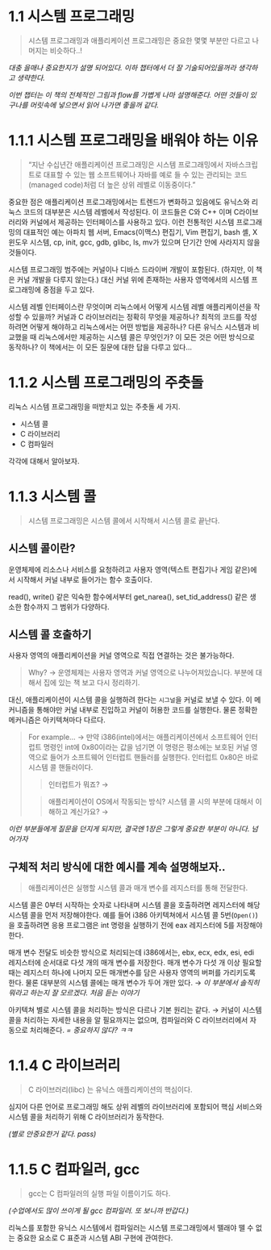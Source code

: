# 1.1 시스템 프로그래밍

> 시스템 프로그래밍과 애플리케이션 프로그래밍은 중요한 몇몇 부분만 다르고 나머지는 비슷하다..!
> 

*대충 을매나 중요한지가 설명 되어있다. 이하 챕터에서 더 잘 기술되어있을꺼라 생각하고 생략한다.*

*이번 챕터는 이 책의 전체적인 그림과 flow를 가볍게 나마 설명해준다. 어떤 것들이 있구나를 머릿속에 넣으면서 읽어 나가면 좋을꺼 같다.*

# 1.1.1 시스템 프로그래밍을 배워야 하는 이유

> “지난 수십년간 애플리케이션 프로그래밍은 시스템 프로그래밍에서 자바스크립트로 대표할 수 있는 웹 소프트웨어나 자바를 예로 들 수 있는 관리되는 코드(managed code)처럼 더 높은 상위 레벨로 이동중이다.”
> 

중요한 점은 애플리케이션 프로그래밍에서는 트렌드가 변화하고 있음에도 유닉스와 리눅스 코드의 대부분은 시스템 레벨에서 작성된다. 이 코드들은 C와 C++ 이며 C라이브러리와 커널에서 제공하는 인터페이스를 사용하고 있다.
이런 전통적인 시스템 프로그래밍의 대표적인 예는 아파치 웹 서버, Emacs(이맥스) 편집기, Vim 편집기, bash 셸, X 윈도우 시스템, cp, init, gcc, gdb, glibc, ls, mv가 있으며 단기간 안에 사라지지 않을 것들이다.

시스템 프로그래밍 범주에는 커널이나 디바스 드라이버 개발이 포함된다. (하지만, 이 책은 커널 개발을 다루지 않는다.) 대신 커널 위에 존재하는 사용자 영역에서의 시스템 프로그래밍에 중점을 두고 있다.

시스템 레벨 인터페이스란 무엇이며 리눅스에서 어떻게 시스템 레벨 애플리케이션을 작성할 수 있을까? 커널과 C  라이브러리는 정확히 무엇을 제공하나? 최적의 코드를 작성하려면 어떻게 해야하고 리눅스에서는 어떤 방법을 제공하나? 다른 유닉스 시스템과 비교했을 때 리눅스에서만 제공하는 시스템 콜은 무엇인가? 이 모든 것은 어떤 방식으로 동작하나? 이 책에서는 이 모든 질문에 대한 답을 다루고 있다…

# 1.1.2 시스템 프로그래밍의 주춧돌

리눅스 시스템 프로그래밍을 떠받치고 있는 주춧돌 세 가지.

- 시스템 콜
- C 라이브러리
- C 컴파일러

각각에 대해서 알아보자.

# 1.1.3 시스템 콜

> 시스템 프로그래밍은 시스템 콜에서 시작해서 시스템 콜로 끝난다.
> 

## 시스템 콜이란?

운영체제에 리소스나 서비스를 요청하려고 사용자 영역(텍스트 편집기나 게임 같은)에서 시작해서 커널 내부로 들어가는 함수 호출이다.

read(), write() 같은 익숙한 함수에서부터 get_narea(), set_tid_address() 같은 생소한 함수까지 그 범위가 다양하다.

## 시스템 콜 호출하기

사용자 영역의 애플리케이션을 커널 영역으로 직접 연결하는 것은 불가능하다.

> Why?
→ 운영체제는 사용자 영역과 커널 영역으로 나누어져있습니다.
부분에 대해서 집에 있는 책 보고 다시 정리하기.
> 

대신, 애플리케이션이 시스템 콜을 실행하려 한다는 `시그널`을 커널로 보낼 수 있다.
이 메커니즘을 통해야만 커널 내부로 진입하고 커널이 허용한 코드를 실행한다. 물론 정확한 메커니즘은 아키텍쳐마다 다르다.

> For example…
→ 만약 i386(intel)에서는 애플리케이션에서 소프트웨어 인터럽트 명령인 int에 0x80이라는 값을 넘기면 이 명령은 평소에는 보호된 커널 영역으로 들어가 소프트웨어 인터럽트 핸들러를 실행한다. 인터럽트 0x80은 바로 시스템 콜 핸들러이다.
> 
> 
> > 인터럽트가 뭐죠?
> →
> > 
> 
> > 애플리케이션이 OS에서 작동되는 방식? 시스템 콜 시의 부분에 대해서 이해하고 계신가요?
> →
> > 

*이런 부분들에게 질문을 던지게 되지만, 결국엔 1장은 그렇게 중요한 부분이 아니다. 넘어가자*

## 구체적 처리 방식에 대한 예시를 계속 설명해보자..

> 애플리케이션은 실행할 시스템 콜과 매개 변수를 레지스터를 통해 전달한다.
> 

시스템 콜은 0부터 시작하는 숫자로 나타내며 시스템 콜을 호출하려면 레지스터에 해당 시스템 콜을 먼저 저장해야한다. 예를 들어 i386 아키텍쳐에서 시스템 콜 5번(`Open()`)을 호출하려면 응용 프로그램은 int 명령을 실행하기 전에 eax 레지스터에 5를 저장해야한다.

매개 변수 전달도 비슷한 방식으로 처리되는데 i386에서는, ebx, ecx, edx, esi, edi 레지스터에 순서대로 다섯 개의 매개 변수를 저장한다. 매개 변수가 다섯 개 이상 필요할 때는 레지스터 하나에 나머지 모든 매개변수를 담은 사용자 영역의 버퍼를 가리키도록 한다. 물론 대부분의 시스템 콜에는 매개 변수가 두어 개만 있다. → *이 부분에서 솔직히 뭐라고 하는지 잘 모르겠다. 처음 듣는 이야기*

아키텍쳐 별로 시스템 콜을 처리하는 방식은 다르나 기본 원리는 같다. → 커널이 시스템 콜을 처리하는 자세한 내용을 알 필요까지는 없으며, 컴파일러와 C 라이브러리에서 자동으로 처리해준다. *= 중요하지 않다? ㅋㅋ*

# 1.1.4 C 라이브러리

> C 라이브러리(libc) 는 유닉스 애플리케이션의 핵심이다.
> 

심지어 다른 언어로 프로그래밍 해도 상위 레벨의 라이브러리에 포함되어 핵심 서비스와 시스템 콜을 처리하기 위해 C 라이브러리가 동작한다.

*(별로 안중요한거 같다. pass)*

# 1.1.5 C 컴파일러, gcc

> gcc는 C 컴파일러의 실행 파일 이름이기도 하다.
> 

*(수업에서도 많이 쓰이게 될 gcc 컴파일러. 또 보니까 반갑다.)*

리눅스를 포함한 유닉스 시스템에서 컴파일러는 시스템 프로그래밍에서 뗄래야 뗄 수 없는 중요한 요소로 C 표준과 시스템 ABI 구현에 관여한다.
